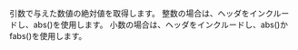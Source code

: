 引数で与えた数値の絶対値を取得します。
整数の場合は、<cstdlib>ヘッダをインクルードし、abs()を使用します。
小数の場合は、<cmath>ヘッダをインクルードし、abs()かfabs()を使用します。
